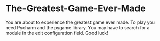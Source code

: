 # The-Greatest-Game-Ever-Made

You are about to experience the greatest game ever made. To play you need Pycharm and the pygame library. You may have to search for a module in the edit configuration field. Good luck!
